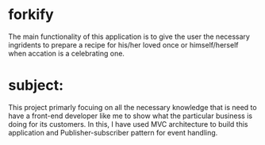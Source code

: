 # forkify
The main functionality of this application is to give the user the necessary ingridents to prepare a recipe for his/her loved once or himself/herself when accation is a celebrating one.

# subject:
This project primarly focuing on all the necessary knowledge that is need to have a front-end developer like me to show what the particular business is doing for  its customers.
In this, I have used MVC architecture to build this application and Publisher-subscriber pattern for event handling.
